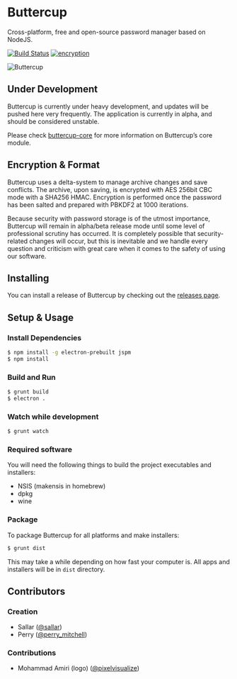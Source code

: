 # Buttercup
Cross-platform, free and open-source password manager based on NodeJS.

[![Build Status](https://travis-ci.org/buttercup-pw/buttercup.svg?branch=master)](https://travis-ci.org/buttercup-pw/buttercup) [![encryption](https://img.shields.io/badge/Encryption-AES%20256%20CBC-red.svg)](https://tools.ietf.org/html/rfc3602)

![Buttercup](http://perrymitchell.net/article/buttercup-first-release-0-1-0-alpha/buttercup-screen-2.png)

## Under Development
Buttercup is currently under heavy development, and updates will be pushed here very frequently.
The application is currently in alpha, and should be considered unstable.

Please check [buttercup-core](https://github.com/perry-mitchell/buttercup-core) for more information on Buttercup’s core module.

## Encryption & Format
Buttercup uses a delta-system to manage archive changes and save conflicts. The archive, upon saving, is encrypted with AES 256bit CBC mode with a SHA256 HMAC. Encryption is performed once the password has been salted and prepared with PBKDF2 at 1000 iterations.

Because security with password storage is of the utmost importance, Buttercup will remain in alpha/beta release mode until some level of professional scrutiny has occurred. It is completely possible that security-related changes will occur, but this is inevitable and we handle every question and criticism with great care when it comes to the safety of using our software.

## Installing
You can install a release of Buttercup by checking out the [releases page](https://github.com/buttercup-pw/buttercup/releases).

## Setup & Usage
### Install Dependencies
``` bash
$ npm install -g electron-prebuilt jspm
$ npm install
```

### Build and Run
``` bash
$ grunt build
$ electron .
```

### Watch while development
```bash
$ grunt watch
```

### Required software
You will need the following things to build the project executables and installers:
 * NSIS (makensis in homebrew)
 * dpkg
 * wine
 
### Package
To package Buttercup for all platforms and make installers:
```bash
$ grunt dist
```
This may take a while depending on how fast your computer is. All apps and installers will be in `dist` directory.

## Contributors
### Creation
 * Sallar ([@sallar](https://twitter.com/sallar))
 * Perry ([@perry_mitchell](https://twitter.com/perry_mitchell))

### Contributions
 * Mohammad Amiri (logo) ([@pixelvisualize](https://twitter.com/pixelvisualize))
